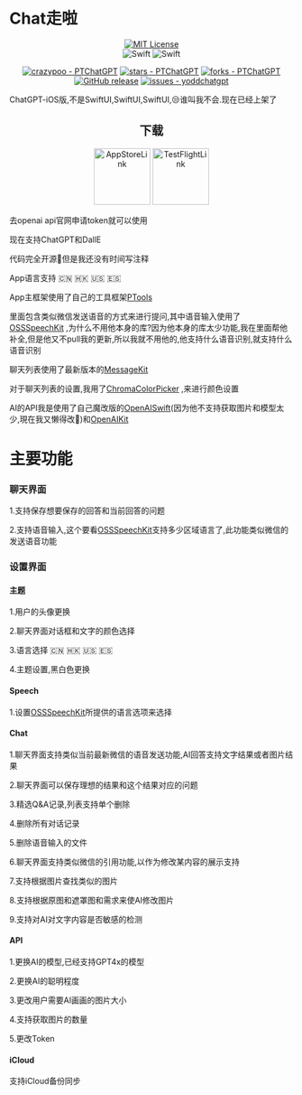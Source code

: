 # Chat走啦
<div align="center">
</div>
<div align="center">

[![MIT License](https://img.shields.io/badge/License-MIT-green.svg)](https://choosealicense.com/licenses/mit/)   
![Swift](https://img.shields.io/badge/iOS%20-15-blue)
![Swift](https://img.shields.io/static/v1?style=flat&message=Swift&color=F05138&logo=Swift&logoColor=FFFFFF&label=)

[![crazypoo - PTChatGPT](https://img.shields.io/static/v1?label=crazypoo&message=PTChatGPT&color=red&logo=github)](https://github.com/crazypoo/PTChatGPT)
[![stars - PTChatGPT](https://img.shields.io/github/stars/crazypoo/PTChatGPT?style=social)](https://github.com/crazypoo/PTChatGPT)
[![forks - PTChatGPT](https://img.shields.io/github/forks/crazypoo/PTChatGPT?style=social)](https://github.com/crazypoo/PTChatGPT)
[![GitHub release](https://img.shields.io/github/release/crazypoo/PTChatGPT?include_prereleases=&sort=semver&color=blue)](https://github.com/crazypoo/PTChatGPT/releases/)
[![issues - yoddchatgpt](https://img.shields.io/github/issues/crazypoo/PTChatGPT)](https://github.com/crazypoo/PTChatGPT/issues)
</div>

ChatGPT-iOS版,不是SwiftUI,SwiftUI,SwiftUI,😒谁叫我不会.现在已经上架了
<div align="center">

<h2> 下载 </h2>
 
</div>

<div align="center">

[<img alt="AppStoreLink" width="100px" src="https://user-images.githubusercontent.com/92546954/219945025-697ad2cf-3f87-451a-95e5-ac191d4f20e0.png" />](https://apps.apple.com/us/app/chat%E8%B5%B0%E5%95%A6/id6446197340)
[<img alt="TestFlightLink" width="100px" src="https://user-images.githubusercontent.com/92546954/219945377-9b6c7f21-61f4-4cf9-bb8c-84cbac55f129.png" />](https://testflight.apple.com/join/6XpIFw9m)  
</div>

去openai api官网申请token就可以使用

现在支持ChatGPT和DallE

代码完全开源🤪但是我还没有时间写注释

App语言支持 🇨🇳 🇭🇰 🇺🇸 🇪🇸

App主框架使用了自己的工具框架[PTools](https://github.com/crazypoo/PTools)

里面包含类似微信发送语音的方式来进行提问,其中语音输入使用了[OSSSpeechKit](https://github.com/crazypoo/OSSSpeechKit) ,为什么不用他本身的库?因为他本身的库太少功能,我在里面帮他补全,但是他又不pull我的更新,所以我就不用他的,他支持什么语音识别,就支持什么语音识别

聊天列表使用了最新版本的[MessageKit](https://github.com/MessageKit/MessageKit)

对于聊天列表的设置,我用了[ChromaColorPicker](https://github.com/joncardasis/ChromaColorPicker) ,来进行颜色设置

AI的API我是使用了自己魔改版的[OpenAISwift](https://github.com/adamrushy/OpenAISwift)(因为他不支持获取图片和模型太少,現在我又懒得改🤪)和[OpenAIKit](https://github.com/MarcoDotIO/OpenAIKit)

# 主要功能
### 聊天界面
1.支持保存想要保存的回答和当前回答的问题

2.支持语音输入,这个要看[OSSSpeechKit](https://github.com/crazypoo/OSSSpeechKit)支持多少区域语言了,此功能类似微信的发送语音功能
### 设置界面
#### 主题
1.用户的头像更换

2.聊天界面对话框和文字的颜色选择

3.语言选择 🇨🇳 🇭🇰 🇺🇸 🇪🇸

4.主题设置,黑白色更换
#### Speech
1.设置[OSSSpeechKit](https://github.com/crazypoo/OSSSpeechKit)所提供的语言选项来选择
#### Chat
1.聊天界面支持类似当前最新微信的语音发送功能,AI回答支持文字结果或者图片结果

2.聊天界面可以保存理想的结果和这个结果对应的问题

3.精选Q&A记录,列表支持单个删除

4.删除所有对话记录

5.删除语音输入的文件

6.聊天界面支持类似微信的引用功能,以作为修改某内容的展示支持

7.支持根据图片查找类似的图片

8.支持根据原图和遮罩图和需求来使AI修改图片

9.支持对AI对文字内容是否敏感的检测
#### API
1.更换AI的模型,已经支持GPT4x的模型

2.更换AI的聪明程度

3.更改用户需要AI画画的图片大小

4.支持获取图片的数量

5.更改Token

#### iCloud
支持iCloud备份同步

